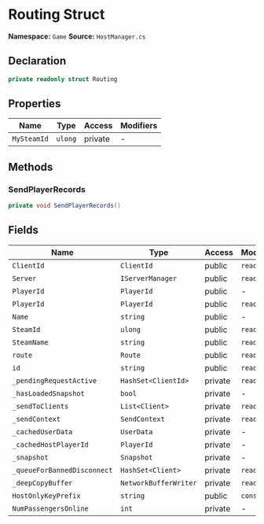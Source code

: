 # Routing Struct

**Namespace:** `Game`
**Source:** `HostManager.cs`

## Declaration

```csharp
private readonly struct Routing
```

## Properties

| Name | Type | Access | Modifiers |
|------|------|--------|-----------|
| `MySteamId` | `ulong` | private | - |

## Methods

### SendPlayerRecords

```csharp
private void SendPlayerRecords()
```

## Fields

| Name | Type | Access | Modifiers |
|------|------|--------|-----------|
| `ClientId` | `ClientId` | public | `readonly` |
| `Server` | `IServerManager` | public | `readonly` |
| `PlayerId` | `PlayerId` | public | - |
| `PlayerId` | `PlayerId` | public | `readonly` |
| `Name` | `string` | public | - |
| `SteamId` | `ulong` | public | `readonly` |
| `SteamName` | `string` | public | `readonly` |
| `route` | `Route` | public | `readonly` |
| `id` | `string` | public | `readonly` |
| `_pendingRequestActive` | `HashSet<ClientId>` | private | `readonly` |
| `_hasLoadedSnapshot` | `bool` | private | - |
| `_sendToClients` | `List<Client>` | private | `readonly` |
| `_sendContext` | `SendContext` | private | `readonly` |
| `_cachedUserData` | `UserData` | private | - |
| `_cachedHostPlayerId` | `PlayerId` | private | - |
| `_snapshot` | `Snapshot` | private | - |
| `_queueForBannedDisconnect` | `HashSet<Client>` | private | `readonly` |
| `_deepCopyBuffer` | `NetworkBufferWriter` | private | `readonly` |
| `HostOnlyKeyPrefix` | `string` | public | `const` |
| `NumPassengersOnline` | `int` | private | - |

